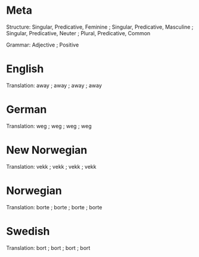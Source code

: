 Meta
====

Structure: Singular, Predicative, Feminine ; Singular, Predicative, Masculine ; Singular, Predicative, Neuter ; Plural, Predicative, Common

Grammar:   Adjective ; Positive



English
=======

Translation: away ; away ; away ; away



German
======

Translation: weg ; weg ; weg ; weg



New Norwegian
=============

Translation: vekk ; vekk ; vekk ; vekk



Norwegian
=========

Translation: borte ; borte ; borte ; borte



Swedish
=======

Translation: bort ; bort ; bort ; bort
